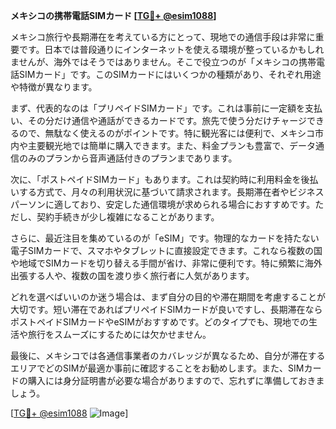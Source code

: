 **メキシコの携帯電話SIMカード [[TG💪+ @esim1088](https://t.me/s/esim1088)]**

メキシコ旅行や長期滞在を考えている方にとって、現地での通信手段は非常に重要です。日本では普段通りにインターネットを使える環境が整っているかもしれませんが、海外ではそうではありません。そこで役立つのが「メキシコの携帯電話SIMカード」です。このSIMカードにはいくつかの種類があり、それぞれ用途や特徴が異なります。

まず、代表的なのは「プリペイドSIMカード」です。これは事前に一定額を支払い、その分だけ通信や通話ができるカードです。旅先で使う分だけチャージできるので、無駄なく使えるのがポイントです。特に観光客には便利で、メキシコ市内や主要観光地では簡単に購入できます。また、料金プランも豊富で、データ通信のみのプランから音声通話付きのプランまであります。

次に、「ポストペイドSIMカード」もあります。これは契約時に利用料金を後払いする方式で、月々の利用状況に基づいて請求されます。長期滞在者やビジネスパーソンに適しており、安定した通信環境が求められる場合におすすめです。ただし、契約手続きが少し複雑になることがあります。

さらに、最近注目を集めているのが「eSIM」です。物理的なカードを持たない電子SIMカードで、スマホやタブレットに直接設定できます。これなら複数の国や地域でSIMカードを切り替える手間が省け、非常に便利です。特に頻繁に海外出張する人や、複数の国を渡り歩く旅行者に人気があります。

どれを選べばいいのか迷う場合は、まず自分の目的や滞在期間を考慮することが大切です。短い滞在であればプリペイドSIMカードが良いですし、長期滞在ならポストペイドSIMカードやeSIMがおすすめです。どのタイプでも、現地での生活や旅行をスムーズにするためには欠かせません。

最後に、メキシコでは各通信事業者のカバレッジが異なるため、自分が滞在するエリアでどのSIMが最適か事前に確認することをお勧めします。また、SIMカードの購入には身分証明書が必要な場合がありますので、忘れずに準備しておきましょう。

[[TG💪+ @esim1088](https://t.me/s/esim1088) ![Image](https://i.postimg.cc/Y0z9fWf4/image.png)]